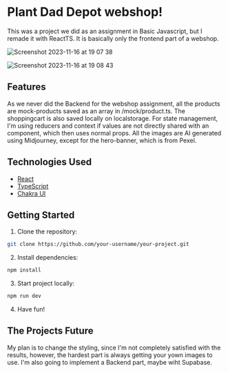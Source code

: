 # Plant Dad Depot webshop!

This was a project we did as an assignment in Basic Javascript, but I remade it with ReactTS. It is basically only the frontend part of a webshop.

![Screenshot 2023-11-16 at 19 07 38](https://github.com/Mikael-Ronnberg/Yet-Another-Webshop/assets/113439687/f2ba26e7-d1e8-43d2-a9de-890276fd77b9)

![Screenshot 2023-11-16 at 19 08 43](https://github.com/Mikael-Ronnberg/Yet-Another-Webshop/assets/113439687/b81cb3c3-a0e6-446d-ac6d-e531d6a8ba09)

## Features

As we never did the Backend for the webshop assignment, all the products are mock-products saved as an array in /mock/product.ts. The shoppingcart is also saved locally on localstorage. For state management, I'm using reducers and context if values are not directly shared with an component, which then uses normal props.
All the images are AI generated using Midjourney, except for the hero-banner, which is from Pexel.

## Technologies Used

- [React](https://reactjs.org/)
- [TypeScript](https://www.typescriptlang.org/)
- [Chakra UI](https://chakra-ui.com/)

## Getting Started

1. Clone the repository:

```bash
git clone https://github.com/your-username/your-project.git
```

2. Install dependencies:

```bash
npm install
```

3. Start project locally:

```bash
npm run dev
```

4. Have fun!

## The Projects Future

My plan is to change the styling, since I'm not completely satisfied with the results, however, the hardest part is always getting your yown images to use.
I'm also going to implement a Backend part, maybe wiht Supabase.
